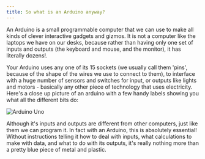 ```yaml
---
title: So what is an Arduino anyway?
---
```


An Arduino is a small programmable computer that we can use to make all kinds of clever interactive gadgets and gizmos. It is not a computer like the laptops we have on our desks, because rather than having only one set of inputs and outputs (the keyboard and mouse, and the monitor), it has literally dozens!.


Your Arduino uses any one of its 15 sockets (we usually call them 'pins', because of the shape of the wires we use to connect to them), to interface with a huge number of sensors and switches for input, or outputs like lights and motors - basically any other piece of technology that uses electricity. Here's a close up picture of an arduino with a few handy labels showing you what all the different bits do:


![Arduino Uno](../img/ArduinoDiagram.jpg "An Arduino Uno")


Although it's inputs and outputs are different from other computers, just like them we can program it. In fact with an Arduino, this is absolutely essential! Without instructions telling it how to deal with inputs, what calculations to make with data, and what to do with its outputs, it's really nothing more than a pretty blue piece of metal and plastic. 

